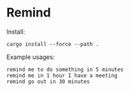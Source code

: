 
# Remind

Install:
```
cargo install --force --path .
```

Example usages:

```
remind me to do something in 5 minutes
remind me in 1 hour I have a meeting
remind go out in 30 minutes
```
